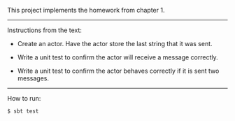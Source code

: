 This project implements the homework from chapter 1.

***
Instructions from the text:

* Create an actor.  Have the actor store the last string that it was sent.

* Write a unit test to confirm the actor will receive a message correctly.

* Write a unit test to confirm the actor behaves correctly if it is sent two messages.

***

How to run:

`$ sbt test`
